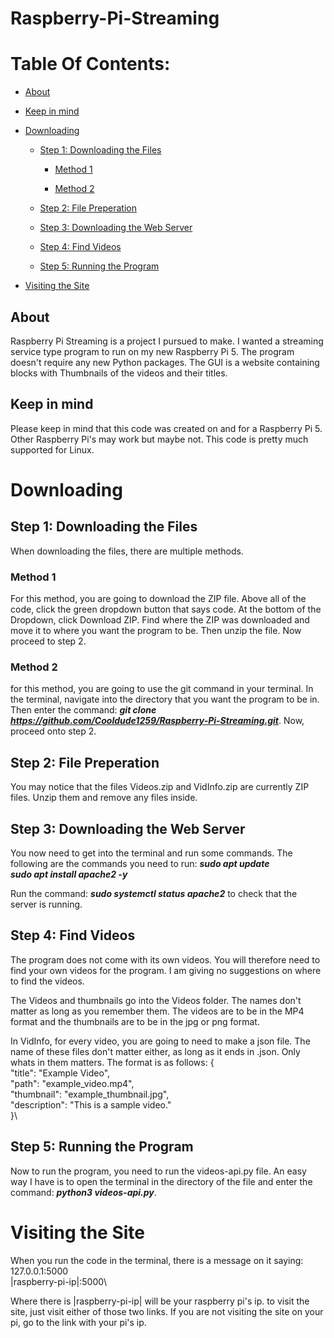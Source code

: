 # Raspberry-Pi-Streaming

# Table Of Contents:
- [About](https://github.com/Cooldude1259/Raspberry-Pi-Streaming?tab=readme-ov-file#about)

- [Keep in mind](https://github.com/Cooldude1259/Raspberry-Pi-Streaming?tab=readme-ov-file#keep-in-mind)

- [Downloading](https://github.com/Cooldude1259/Raspberry-Pi-Streaming?tab=readme-ov-file#downloading)

  - [Step 1: Downloading the Files](https://github.com/Cooldude1259/Raspberry-Pi-Streaming?tab=readme-ov-file#step-1-downloading-the-files)

    - [Method 1](https://github.com/Cooldude1259/Raspberry-Pi-Streaming?tab=readme-ov-file#method-1)

    - [Method 2](https://github.com/Cooldude1259/Raspberry-Pi-Streaming?tab=readme-ov-file#method-2)

  - [Step 2: File Preperation](https://github.com/Cooldude1259/Raspberry-Pi-Streaming?tab=readme-ov-file#step-2-file-preperation)
 
  - [Step 3: Downloading the Web Server](https://github.com/Cooldude1259/Raspberry-Pi-Streaming?tab=readme-ov-file#step-3-downloading-the-web-server)
 
  - [Step 4: Find Videos](https://github.com/Cooldude1259/Raspberry-Pi-Streaming?tab=readme-ov-file#step-4-find-videos)
 
  - [Step 5: Running the Program](https://github.com/Cooldude1259/Raspberry-Pi-Streaming?tab=readme-ov-file#step-5-running-the-program)

- [Visiting the Site](https://github.com/Cooldude1259/Raspberry-Pi-Streaming?tab=readme-ov-file#visiting-the-site)


## About
Raspberry Pi Streaming is a project I pursued to make. I wanted a streaming service type program to run on my new Raspberry Pi 5. The program doesn't require any new Python packages. The GUI is a website containing blocks with Thumbnails of the videos and their titles.

## Keep in mind
Please keep in mind that this code was created on and for a Raspberry Pi 5. Other Raspberry Pi's may work but maybe not. This code is pretty much supported for Linux.

# Downloading
## Step 1: Downloading the Files
When downloading the files, there are multiple methods.
### Method 1
For this method, you are going to download the ZIP file. Above all of the code, click the green dropdown button that says code. At the bottom of the Dropdown, click Download ZIP. Find where the ZIP was downloaded and move it to where you want the program to be. Then unzip the file. Now proceed to step 2.
### Method 2
for this method, you are going to use the git command in your terminal. In the terminal, navigate into the directory that you want the program to be in. Then enter the command: ***git clone https://github.com/Cooldude1259/Raspberry-Pi-Streaming.git***.
Now, proceed onto step 2.

## Step 2: File Preperation
You may notice that the files Videos.zip and VidInfo.zip are currently ZIP files. Unzip them and remove any files inside.

## Step 3: Downloading the Web Server
You now need to get into the terminal and run some commands. The following are the commands you need to run:
***sudo apt update***\
***sudo apt install apache2 -y*** 

Run the command: ***sudo systemctl status apache2***
to check that the server is running.

## Step 4: Find Videos
The program does not come with its own videos. You will therefore need to find your own videos for the program. I am giving no suggestions on where to find the videos.

The Videos and thumbnails go into the Videos folder. The names don't matter as long as you remember them. The videos are to be in the MP4 format and the thumbnails are to be in the jpg or png format.

In VidInfo, for every video, you are going to need to make a json file. The name of these files don't matter either, as long as it ends in .json. Only whats in them matters. The format is as follows:
{\
  "title": "Example Video",\
  "path": "example_video.mp4",\
  "thumbnail": "example_thumbnail.jpg",\
  "description": "This is a sample video."\
}\

## Step 5: Running the Program
Now to run the program, you need to run the videos-api.py file. An easy way I have is to open the terminal in the directory of the file and enter the command: ***python3 videos-api.py***.

# Visiting the Site
When you run the code in the terminal, there is a message on it saying:\
127.0.0.1:5000\
|raspberry-pi-ip|:5000\

Where there is |raspberry-pi-ip| will be your raspberry pi's ip. to visit the site, just visit either of those two links. If you are not visiting the site on your pi, go to the link with your pi's ip.
